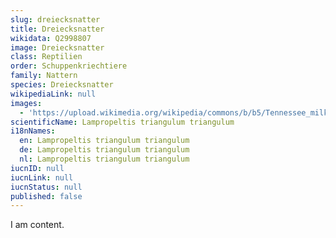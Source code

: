 ```yaml
---
slug: dreiecksnatter
title: Dreiecksnatter
wikidata: Q2998807
image: Dreiecksnatter
class: Reptilien
order: Schuppenkriechtiere
family: Nattern
species: Dreiecksnatter
wikipediaLink: null
images:
  - 'https://upload.wikimedia.org/wikipedia/commons/b/b5/Tennessee_milksnake.jpg'
scientificName: Lampropeltis triangulum triangulum
i18nNames:
  en: Lampropeltis triangulum triangulum
  de: Lampropeltis triangulum triangulum
  nl: Lampropeltis triangulum triangulum
iucnID: null
iucnLink: null
iucnStatus: null
published: false
---
```


I am content.

